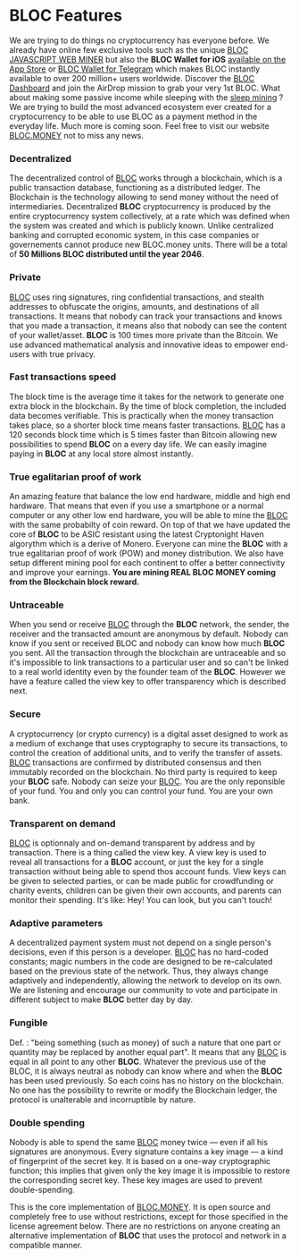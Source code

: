 # BLOC Features
We are trying to do things no cryptocurrency has everyone before. We already have online few exclusive tools such as the unique [BLOC JAVASCRIPT WEB MINER](https://bloc-mining.com) but also the **BLOC Wallet for iOS** [available on the App Store](https://itunes.apple.com/us/app/bloc-wallet-by-furiousteam-ltd/id1437924269?mt=8&ign-mpt=uo%3D2) or [BLOC Wallet for Telegram](https://t.me/bloc_wallet_bot) which makes BLOC instantly available to over 200 million+ users worldwide. Discover the [BLOC Dashboard](https://dashboard.bloc.money) and join the AirDrop mission to grab your very 1st BLOC. What about making some passive income while sleeping with the [sleep mining](https://www.youtube.com/watch?v=WGVfNRHJ3ac) ? We are trying to build the most advanced ecosystem ever created for a cryptocurrency to be able to use BLOC as a payment method in the everyday life. Much more is coming soon. Feel free to visit our website [BLOC.MONEY](https://bloc.money) not to miss any news.

### Decentralized
The decentralized control of [BLOC](https://bloc.money) works through a blockchain, which is a public transaction database, functioning as a distributed ledger. The Blockchain is the technology allowing to send money without the need of intermediaries. Decentralized **BLOC** cryptocurrency is produced by the entire cryptocurrency system collectively, at a rate which was defined when the system was created and which is publicly known. Unlike centralized banking and corrupted economic system, in this case companies or governements cannot produce new BLOC.money units. There will be a total of **50 Millions BLOC distributed until the year 2046**.

### Private
[BLOC](https://bloc.money) uses ring signatures, ring confidential transactions, and stealth addresses to obfuscate the origins, amounts, and destinations of all transactions. It means that nobody can track your transactions and knows that you made a transaction, it means also that nobody can see the content of your wallet/asset. **BLOC** is 100 times more private than the Bitcoin. We use advanced mathematical analysis and innovative ideas to empower end-users with true privacy.

### Fast transactions speed
The block time is the average time it takes for the network to generate one extra block in the blockchain. By the time of block completion, the included data becomes verifiable. This is practically when the money transaction takes place, so a shorter block time means faster transactions. [BLOC](https://bloc.money) has a 120 seconds block time which is 5 times faster than Bitcoin allowing new possibilities to spend **BLOC** on a every day life. We can easily imagine paying in **BLOC** at any local store almost instantly.

### True egalitarian proof of work
An amazing feature that balance the low end hardware, middle and high end hardware. That means that even if you use a smartphone or a normal computer or any other low end hardware, you will be able to mine the [BLOC](https://bloc.money) with the same probabilty of coin reward. On top of that we have updated the core of **BLOC** to be ASIC resistant using the latest Cryptonight Haven algorythm which is a derive of Monero. Everyone can mine the **BLOC** with a true egalitarian proof of work (POW) and money distribution. We also have setup different mining pool for each continent to offer a better connectivity and improve your earnings. **You are mining REAL BLOC MONEY coming from the Blockchain block reward.**

### Untraceable
When you send or receive [BLOC](https://bloc.money) through the **BLOC** network, the sender, the receiver and the transacted amount are anonymous by default. Nobody can know if you sent or received BLOC and nobody can know how much **BLOC** you sent. All the transaction through the blockchain are untraceable and so it's impossible to link transactions to a particular user and so can't be linked to a real world identity even by the founder team of the **BLOC**. However we have a feature called the view key to offer transparency which is described next.

### Secure
A cryptocurrency (or crypto currency) is a digital asset designed to work as a medium of exchange that uses cryptography to secure its transactions, to control the creation of additional units, and to verify the transfer of assets. [BLOC](https://bloc.money) transactions are confirmed by distributed consensus and then immutably recorded on the blockchain. No third party is required to keep your **BLOC** safe. Nobody can seize your [BLOC](https://bloc.money). You are the only reponsible of your fund. You and only you can control your fund. You are your own bank.

### Transparent on demand
[BLOC](https://bloc.money) is optionnaly and on-demand transparent by address and by transaction. There is a thing called the view key. A view key is used to reveal all transactions for a **BLOC** account, or just the key for a single transaction without being able to spend thos account funds. View keys can be given to selected parties, or can be made public for crowdfunding or charity events, children can be given their own accounts, and parents can monitor their spending. It's like: Hey! You can look, but you can't touch!

### Adaptive parameters
A decentralized payment system must not depend on a single person's decisions, even if this person is a developer. [BLOC](https://bloc.money) has no hard-coded constants; magic numbers in the code are designed to be re-calculated based on the previous state of the network. Thus, they always change adaptively and independently, allowing the network to develop on its own. We are listening and encourage our community to vote and participate in different subject to make **BLOC** better day by day.

### Fungible
Def. : "being something (such as money) of such a nature that one part or quantity may be replaced by another equal part". It means that any [BLOC](https://bloc.money) is equal in all point to any other **BLOC**. Whatever the previous use of the BLOC, it is always neutral as nobody can know where and when the **BLOC** has been used previously. So each coins has no history on the blockchain. No one has the possibility to rewrite or modify the Blockchain ledger, the protocol is unalterable and incorruptible by nature.

### Double spending
Nobody is able to spend the same [BLOC](https://bloc.money) money twice — even if all his signatures are anonymous. Every signature contains a key image — a kind of fingerprint of the secret key. It is based on a one-way cryptographic function; this implies that given only the key image it is impossible to restore the corresponding secret key. These key images are used to prevent double-spending.

This is the core implementation of [BLOC.MONEY](https://bloc.money). It is open source and completely free to use without restrictions, except for those specified in the license agreement below. There are no restrictions on anyone creating an alternative implementation of **BLOC** that uses the protocol and network in a compatible manner.